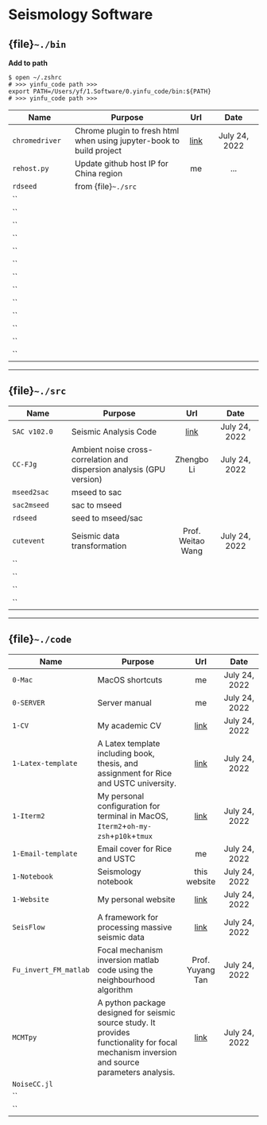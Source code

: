 # Seismology Software


## {file}`~./bin`

**Add to path**

```
$ open ~/.zshrc
# >>> yinfu_code path >>>
export PATH=/Users/yf/1.Software/0.yinfu_code/bin:${PATH}
# >>> yinfu_code path >>>
```


<style>
table th:first-of-type {
    width: 25%;
}
table th:nth-of-type(2) {
    width: 45%;
}
table th:nth-of-type(3) {
    width: 10%;
}
table th:nth-of-type(4) {
    width: 20%;
}
</style>

|        Name       |       Purpose       |        Url        |         Date        |
|    ------------   |    -------------    |  :-------------:  |   :-------------:   |
|   `chromedriver`  | Chrome plugin to fresh html when using jupyter-book to build project |  [link](https://chromedriver.chromium.org/)      |    July 24, 2022    |
|    `rehost.py`    | Update github host IP for China region  |   me   |    ...     |
|     `rdseed`      | from {file}`~./src` |                   |                     |
|     ``            |                     |                   |                     |
|     ``            |                     |                   |                     |
|     ``            |                     |                   |                     |
|     ``            |                     |                   |                     |
|     ``            |                     |                   |                     |
|     ``            |                     |                   |                     |
|     ``            |                     |                   |                     |
|     ``            |                     |                   |                     |
|     ``            |                     |                   |                     |
|     ``            |                     |                   |                     |
|     ``            |                     |                   |                     |
|     ``            |                     |                   |                     |
|     ``            |                     |                   |                     |


---

## {file}`~./src`

|        Name       |       Purpose       |        Url        |         Date        |
|    ------------   |    -------------    |  :-------------:  |   :-------------:   |
|    `SAC v102.0`   | Seismic Analysis Code | [link](http://ds.iris.edu/ds/nodes/dmc/software/downloads/sac/) | July 24, 2022 |
|    `CC-FJg`       | Ambient noise cross-correlation and dispersion analysis (GPU version) | Zhengbo Li | July 24, 2022 |
|    `mseed2sac`    | mseed to sac        |                   |                     |
|    `sac2mseed`    | sac to mseed        |                   |                     |
|    `rdseed`       | seed to mseed/sac   |                   |                     |
|    `cutevent`     | Seismic data transformation | Prof. Weitao Wang | July 24, 2022 |
|    ``             |                     |                   |                     |
|    ``             |                     |                   |                     |
|    ``             |                     |                   |                     |
|    ``             |                     |                   |                     |


---

## {file}`~./code`



|        Name        |       Purpose       |        Url        |         Date        |
|    ------------    |    -------------    |  :-------------:  |   :-------------:   |
|    `0-Mac`         |   MacOS shortcuts   |        me         |    July 24, 2022    |
|    `0-SERVER`      |   Server manual     |        me         |    July 24, 2022    |
|    `1-CV`          |   My academic CV    | [link](https://github.com/OUCyf/CV)     |     July 24, 2022    |
| `1-Latex-template` |   A Latex template including book, thesis, and assignment for Rice and USTC university.   | [link](https://github.com/OUCyf/Latex-Template-Rice-USTC) |   July 24, 2022   |
|    `1-Iterm2`      |  My personal configuration for terminal in MacOS, `Iterm2`+`oh-my-zsh`+`p10k`+`tmux` | [link](https://github.com/OUCyf/my-terminal-config)       |   July 24, 2022   |
| `1-Email-template` |  Email cover for Rice and USTC  |  me   |    July 24, 2022    |
|    `1-Notebook`    | Seismology notebook |   this website    |    July 24, 2022    |
|    `1-Website`     | My personal website | [link](https://github.com/OUCyf/OUCyf.github.io) |  July 24, 2022  |
|    `SeisFlow`      | A framework for processing massive seismic data | [link](https://github.com/OUCyf/SeisFlow) | July 24, 2022 |
| `Fu_invert_FM_matlab` | Focal mechanism inversion matlab code using the neighbourhood algorithm | Prof. Yuyang Tan | July 24, 2022 |
|    `MCMTpy`        | A python package designed for seismic source study. It provides functionality for focal mechanism inversion and source parameters analysis. | [link](https://github.com/OUCyf/MCMTpy) |  July 24, 2022  |
|    `NoiseCC.jl`    |                     |                   |                     |
|    ``             |                     |                   |                     |
|    ``             |                     |                   |                     |